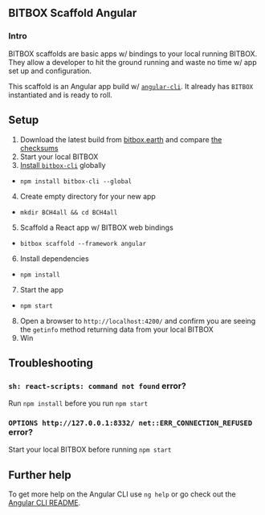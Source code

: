 ## BITBOX Scaffold Angular

### Intro

BITBOX scaffolds are basic apps w/ bindings to your local running BITBOX. They allow a developer to hit the ground running and waste no time w/ app set up and configuration.

This scaffold is an Angular app build w/ [`angular-cli`](https://cli.angular.io/). It already has `BITBOX` instantiated and is ready to roll.

## Setup

1. Download the latest build from [bitbox.earth](https://www.bitbox.earth/) and compare [the checksums](https://github.com/bigearth/keys-n-hashes)
2. Start your local BITBOX
3. [Install `bitbox-cli`](https://www.npmjs.com/package/bitbox-cli) globally
  * `npm install bitbox-cli --global`
4. Create empty directory for your new app
  * `mkdir BCH4all && cd BCH4all`
5. Scaffold a React app w/ BITBOX web bindings
  * `bitbox scaffold --framework angular`
6. Install dependencies
  * `npm install`
7. Start the app
  * `npm start`
8. Open a browser to `http://localhost:4200/` and confirm you are seeing the `getinfo` method returning data from your local BITBOX
9. Win

## Troubleshooting

### `sh: react-scripts: command not found` error?

Run `npm install` before you run `npm start`

### `OPTIONS http://127.0.0.1:8332/ net::ERR_CONNECTION_REFUSED` error?

Start your local BITBOX before running `npm start`

## Further help

To get more help on the Angular CLI use `ng help` or go check out the [Angular CLI README](https://github.com/angular/angular-cli/blob/master/README.md).
